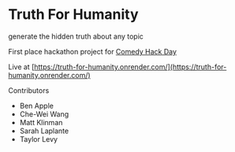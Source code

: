 Truth For Humanity
==================

generate the hidden truth about any topic


First place hackathon project for [Comedy Hack Day](http://www.cultivatedwit.com/truth-for-humanity-revealed-at-comedy-hack-day/)


Live at [https://truth-for-humanity.onrender.com/](https://truth-for-humanity.onrender.com/)

Contributors
* Ben Apple
* Che-Wei Wang
* Matt Klinman
* Sarah Laplante
* Taylor Levy
